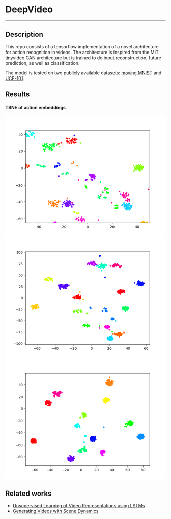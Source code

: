 # DeepVideo

---

## Description

This repo consists of a tensorflow implementation of a novel architecture for action recognition in videos. The architecture is inspired from the MIT tinyvideo GAN architecture but is trained to do input reconstruction, future prediction, as well as classification.

The model is tested on two publicly available datasets: [moving MNIST](http://www.cs.toronto.edu/~nitish/unsupervised_video/mnist_test_seq.npy) and [UCF-101](http://crcv.ucf.edu/data/UCF101.php).

## Results

#### TSNE of action embeddings
<img src="figures/25.png"/>
<img src="figures/16.png"/>
<img src="figures/13.png"/>

## Related works
* [Unsupervised Learning of Video Representations using LSTMs](https://arxiv.org/abs/1502.04681)
* [Generating Videos with Scene Dynamics](http://carlvondrick.com/tinyvideo/paper.pdf)
